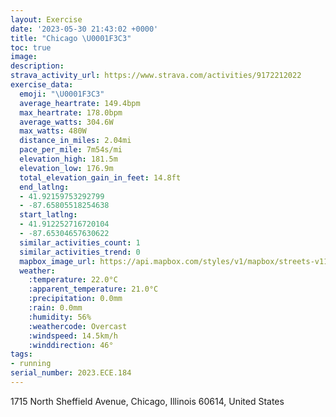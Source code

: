 ```yaml
---
layout: Exercise
date: '2023-05-30 21:43:02 +0000'
title: "Chicago \U0001F3C3"
toc: true
image:
description:
strava_activity_url: https://www.strava.com/activities/9172212022
exercise_data:
  emoji: "\U0001F3C3"
  average_heartrate: 149.4bpm
  max_heartrate: 178.0bpm
  average_watts: 304.6W
  max_watts: 480W
  distance_in_miles: 2.04mi
  pace_per_mile: 7m54s/mi
  elevation_high: 181.5m
  elevation_low: 176.9m
  total_elevation_gain_in_feet: 14.8ft
  end_latlng:
  - 41.92159753292799
  - -87.65805518254638
  start_latlng:
  - 41.912252716720104
  - -87.65304657630622
  similar_activities_count: 1
  similar_activities_trend: 0
  mapbox_image_url: https://api.mapbox.com/styles/v1/mapbox/streets-v11/static/path-5+787af2-1.0(%7Dux~Fnv~uOb%40IjA%40TC%7C%40B%5EDBB%40THZPb%40Pl%40NVJ%40z%40%5Dh%40_%40%60CyBlAyA%60%40SpA%7D%40jA_A%60%40OTAb%40UILkCfB%40GHGb%40MZS%5CORSTc%40EAa%40Vs%40X%7DAdAw%40p%40k%40Zc%40f%40k%40%5Em%40p%40q%40%60%40eA%7C%40g%40l%40i%40f%40BQCEKFW%60%40w%40f%40%5DZq%40f%40QFEA%3Fe%40Ik%40q%40o%40CI%3FOm%40d%40%5DNqA%7C%40qAtAqLhJE%3FGIg%40sAIKKCQAQFeAf%40%5D%5CsAhBiAbAq%40z%40sBnD%5B%5CW%60%40YIM%5DUCGDgCzDa%40f%40uCpE_%40f%40QPMDg%40K%7D%40%7BAIGUEoEJKAYGo%40%3FOCEM%3FoB),pin-s-s+e5b22e(-87.65304,41.91087),pin-s-f+89ae00(-87.66000999999997,41.92156999999998)/auto/800x800?access_token=pk.eyJ1Ijoiam9zaGJlY2ttYW4iLCJhIjoiY205eWR2aDd1MWZ6djJrbXc4a3M0bWZleiJ9.XiG9OWkNcZk2QzjJbxLB4A
  weather:
    :temperature: 22.0°C
    :apparent_temperature: 21.0°C
    :precipitation: 0.0mm
    :rain: 0.0mm
    :humidity: 56%
    :weathercode: Overcast
    :windspeed: 14.5km/h
    :winddirection: 46°
tags:
- running
serial_number: 2023.ECE.184
---
```

1715 North Sheffield Avenue, Chicago, Illinois 60614, United States
